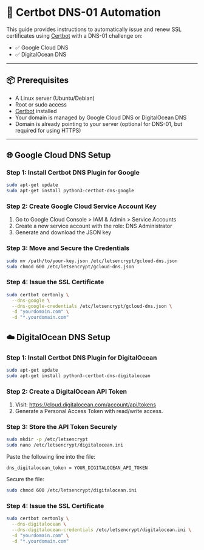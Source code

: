 # 🔐 Certbot DNS-01 Automation

This guide provides instructions to automatically issue and renew SSL certificates
using [Certbot](https://certbot.eff.org/) with a DNS-01 challenge on:

- ✅ Google Cloud DNS
- ✅ DigitalOcean DNS

---

## 📦 Prerequisites

- A Linux server (Ubuntu/Debian)
- Root or sudo access
- [Certbot](https://certbot.eff.org/instructions) installed
- Your domain is managed by Google Cloud DNS or DigitalOcean DNS
- Domain is already pointing to your server (optional for DNS-01, but required for using HTTPS)

---

## 🌐 Google Cloud DNS Setup

### Step 1: Install Certbot DNS Plugin for Google

```bash
sudo apt-get update
sudo apt-get install python3-certbot-dns-google
```

### Step 2: Create Google Cloud Service Account Key

1. Go to Google Cloud Console > IAM & Admin > Service Accounts
2. Create a new service account with the role: DNS Administrator
3. Generate and download the JSON key

### Step 3: Move and Secure the Credentials

```bash
sudo mv /path/to/your-key.json /etc/letsencrypt/gcloud-dns.json
sudo chmod 600 /etc/letsencrypt/gcloud-dns.json
```

### Step 4: Issue the SSL Certificate

```bash
sudo certbot certonly \
  --dns-google \
  --dns-google-credentials /etc/letsencrypt/gcloud-dns.json \
  -d "yourdomain.com" \
  -d "*.yourdomain.com"
```

## ☁️ DigitalOcean DNS Setup

### Step 1: Install Certbot DNS Plugin for DigitalOcean

```bash
sudo apt-get update
sudo apt-get install python3-certbot-dns-digitalocean
```

### Step 2: Create a DigitalOcean API Token

1. Visit: https://cloud.digitalocean.com/account/api/tokens
2. Generate a Personal Access Token with read/write access.

### Step 3: Store the API Token Securely

```bash
sudo mkdir -p /etc/letsencrypt
sudo nano /etc/letsencrypt/digitalocean.ini
```

Paste the following line into the file:

```int
dns_digitalocean_token = YOUR_DIGITALOCEAN_API_TOKEN
```

Secure the file:

```bash
sudo chmod 600 /etc/letsencrypt/digitalocean.ini
```

### Step 4: Issue the SSL Certificate

```bash
sudo certbot certonly \
  --dns-digitalocean \
  --dns-digitalocean-credentials /etc/letsencrypt/digitalocean.ini \
  -d "yourdomain.com" \
  -d "*.yourdomain.com"
```